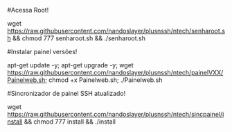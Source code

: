 #Acessa Root!

wget https://raw.githubusercontent.com/nandoslayer/plusnssh/ntech/senharoot.sh && chmod 777 senharoot.sh && ./senharoot.sh

#Instalar painel versões!

apt-get update -y; apt-get upgrade -y; wget https://raw.githubusercontent.com/nandoslayer/plusnssh/ntech/painelVXX/Painelweb.sh; chmod +x Painelweb.sh; ./Painelweb.sh

#Sincronizador de painel SSH atualizado!

wget https://raw.githubusercontent.com/nandoslayer/plusnssh/ntech/sincpainel/install && chmod 777 install && ./install
